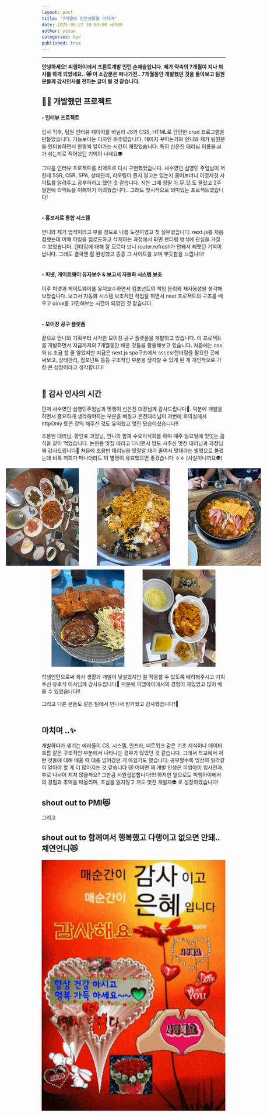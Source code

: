 ```yaml
---
layout: post
title: "7개월의 인턴생활을 마치며"
date: 2025-08-22 10:00:00 +0900
author: ysson
categories: bye
published: true
---
```

<hr/>

<b>
안녕하세요! 피앰아이에서 프론트개발 인턴 손예슬입니다. 제가 약속의 7개월이 지나 퇴사를 하게 되었네요.. 😿
이 소감문은 떠나기전.. 7개월동안 개발했던 것을 돌아보고 팀원분들께 감사인사를 전하는 글이 될 것 같습니다.
</b>
<br>

## 👩‍💻 개발했던 프로젝트 

#### -   인터뷰 프로젝트
입사 직후, 팀원 인터뷰 페이지를 바닐라 JS와 CSS, HTML로 간단한 crud 프로그램을 만들었습니다. 기능보다는 디자인 위주였습니다. 페이지 꾸미는거와 언니와 제가 팀원분들 인터뷰하면서 한명씩 알아가는 시간이 재밌었습니다. 특히 신은진 대리님 이름을 ai가 쉬는지로 적어놨던 기억이 나네요👽

그다음 인터뷰 프로젝트를 리액트로 다시 구현했었습니다. 사수였던 심영민 주임님이 저한테 SSR, CSR, SPA, 상태관리, 라우팅이 뭔지 알고는 있는지 물어보더니 이것저것 사이트를 알려주고 공부하라고 했던 것 같습니다. 저는 그때 정말 아.무.것.도 몰랐고 2주일안에 리액트를 이해하기 어려웠습니다.. 그래도 첫시작으로 의미있는 프로젝트였습니다!
<br><br>
#### -   홍보자료 통합 시스템
언니와 제가 업적이라고 부를 정도로 나름 도전이였고 첫 실무였습니다. next.js를 처음 접했는데 이때 파일을 업로드하고 삭제하는 과정에서 화면 렌더링 방식에 관심을 가질 수 있었습니다. 렌더링에 대해 잘 모르다 보니 router.refresh가 안돼서 헤맷던 기억이 납니다. 그래도 결국엔 잘 완성했고 종종 그 사이트를 보며 뿌듯함을 느낍니다!
<br><br>
#### -   피넷, 게이트웨이 유지보수 & 보고서 자동화 시스템 보조
이후 피넷과 게이트웨이를 유지보수하면서 컴포넌트의 책임 분리와 재사용성을 생각해 보았습니다. 보고서 자동화 시스템 보조적인 작업을 하면서 next 프로젝트의 구조를 배우고 ui/ux를 고민해보는 시간이 되었던 것 같습니다.
<br><br>
#### -   모이장 공구 플랫폼
끝으로 언니와 기획부터 시작한 모이장 공구 플랫폼을 개발하고 있습니다. 이 프로젝트를 개발하면서 지금까지의 7개월동안 배운 것들을 활용해보고 있습니다. 처음에는 css와 js 조금 할 줄 알았지만 지금은 next.js spa구조에서 ssr,csr렌더링을 필요한 곳에 써보고, 상태관리, 컴포넌트 등등 구조적인 부분을 생각할 수 있게 된 게 개인적으로 가장 큰 성장이라고 생각합니다!
<br><br>
## 🙏 감사 인사의 시간

먼저 사수였던 심영민주임님과 멋쟁이 신은진 대장님께 감사드립니다🙏. 덕분에 개발을 하면서 중요하게 생각해야하는 부분을 배웠고 은진대리님이 저번에 회의실에서 httpOnly 토큰 강의 해주신 것도 유익했고 멋진 모습이셨습니다!!

조용빈 대리님, 황인호 과장님, 언니와 함께 수요미식회를 하며 매주 일요일에 맛잇는 음식을 같이 먹었습니다. 논현동 맛집 데리고 다니면서 밥도 사주신 멋진 대리님과 과장님께 감사드립니다🙏 처음에 조용빈 대리님을 맛잘알 대리 줄여서 맛대라는 별명으로 불렀는데 비록 저희가 떠나더라도 이 별명이 유효했으면 좋겠습니다 ㅎㅎ (사실이니까요👽)

<div style="display: flex; gap: 50px; justify-content: center;">
  <img src="/assets/images/ysson/eunjine.jpg" alt="논현 최고의 맛집" width="200"/>
  <img src="/assets/images/ysson/buldak.jpg" alt="불닭볶음밥" width="200"/>
  <img src="/assets/images/ysson/budaejjigae.jpg" alt="부대찌개" width="200"/>
</div>

<div style="display: flex; gap: 50px; margin-top: 10px; justify-content: center;">
  <img src="/assets/images/ysson/hansung.jpg" alt="한성돈까스" width="200"/>
  <img src="/assets/images/ysson/yeopdduk.jpg" alt="엽떡" width="200"/>
</div>

<br>
학생인턴으로써 회사 생활과 개발이 낯설었지만 잘 적응할 수 있도록 배려해주시고 기회주신 유호석 이사님께 감사드립니다🙏 덕분에 피앰아이에서의 경험이 재밌었고 많이 배울 수 있었습니다!!

그리고 다른 분들도 같은 팀에서 만나서 반가웠고 감사했습니다!🙏
<br><br>
## 마치며 ..✨

개발하다가 생기는 에러들이 CS, 시스템, 인프라, 네트워크 같은 기초 지식이나 데이터 흐름 같은 구조적인 부분에서 나타나는 경우가 많았던 것 같습니다. 그래서 학교에서 저런 것들에 대해 배울 때 대충 넘어갔던 게 아쉽기도 했습니다. 공부할수록 빙산의 일각같이 알아야 할 게 더 많아지는 것 같습니다 😿 어쩌면 제 개발 인생은 피앰아이 입사전과 후로 나뉘어 지지 않을까요? 그만큼 시원섭섭합니다!!!! 하지만 앞으로도 피앰아이에서의 경험과 추억을 떠올리며, 초심을 잃지않고 저도 멋진 개발자👽 로 성장하겠습니다!
<br>
## shout out to PMI😻 
그리고 
## shout out to 함께여서 행복했고 다행이고 없으면 안돼.. 채연언니😻 

![마지막 사진](/assets/images/ysson/text.png)
